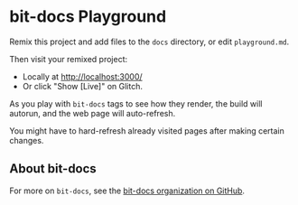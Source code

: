 # bit-docs Playground

Remix this project and add files to the `docs` directory, or edit `playground.md`.

Then visit your remixed project:

  - Locally at <http://localhost:3000/>
  - Or click "Show [Live]" on Glitch.

As you play with `bit-docs` tags to see how they render, the build will autorun, and the web page will auto-refresh.

You might have to hard-refresh already visited pages after making certain changes.

## About bit-docs

For more on `bit-docs`, see the [bit-docs organization on GitHub](https://github.com/bit-docs).
